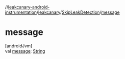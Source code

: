 //[leakcanary-android-instrumentation](../../../index.md)/[leakcanary](../index.md)/[SkipLeakDetection](index.md)/[message](message.md)

# message

[androidJvm]\
val [message](message.md): [String](https://kotlinlang.org/api/latest/jvm/stdlib/kotlin/-string/index.html)

